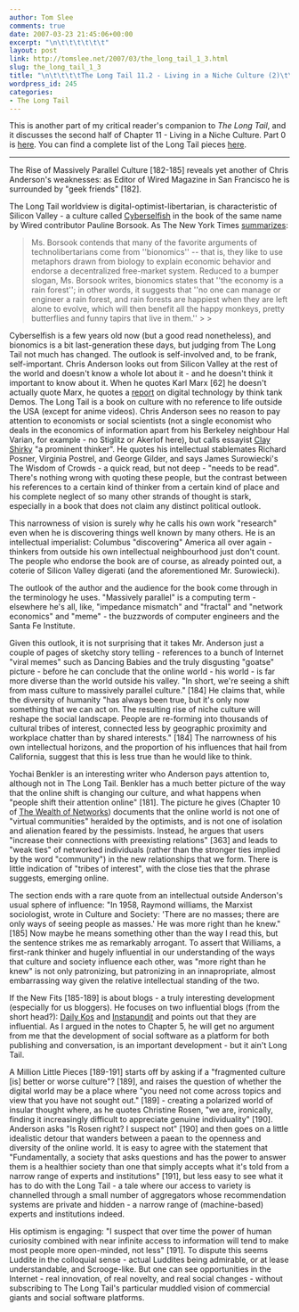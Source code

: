 ```yaml
---
author: Tom Slee
comments: true
date: 2007-03-23 21:45:06+00:00
excerpt: "\n\t\t\t\t\t\t"
layout: post
link: http://tomslee.net/2007/03/the_long_tail_1_3.html
slug: the_long_tail_1_3
title: "\n\t\t\t\tThe Long Tail 11.2 - Living in a Niche Culture (2)\t\t"
wordpress_id: 245
categories:
- The Long Tail
---
```



				

This is another part of my critical reader's companion to _The Long Tail_, and it discusses the second half of Chapter 11 - Living in a Niche Culture. Part 0 is [here](http://whimsley.typepad.com/whimsley/2007/02/my_next_several.html). You can find a complete list of the Long Tail pieces [here](http://whimsley.typepad.com/whimsley/2007/03/the_long_tail_l.html).

* * *

The Rise of Massively Parallel Culture [182-185] reveals yet another of Chris Anderson's weaknesses: as Editor of Wired Magazine in San Francisco he is surrounded by "geek friends" [182].




The Long Tail worldview is digital-optimist-libertarian, is characteristic of Silicon Valley - a culture called [Cyberselfish](http://www.cyberselfish.com/) in the book of the same name by Wired contributor Pauline Borsook. As The New York Times [summarizes](http://query.nytimes.com/gst/fullpage.html?res=9E02E0DD133AF936A15754C0A9669C8B63&sec=&spon=&pagewanted=2):

<blockquote>Ms. Borsook contends that many of the favorite arguments of technolibertarians come from ''bionomics'' -- that is, they like to use metaphors drawn from biology to explain economic behavior and endorse a decentralized free-market system. Reduced to a bumper slogan, Ms. Borsook writes, bionomics states that ''the economy is a rain forest''; in other words, it suggests that ''no one can manage or engineer a rain forest, and rain forests are happiest when they are left alone to evolve, which will then benefit all the happy monkeys, pretty butterflies and funny tapirs that live in them.''
> 
> </blockquote>

Cyberselfish is a few years old now (but a good read nonetheless), and bionomics is a bit last-generation these days, but judging from The Long Tail not much has changed. The outlook is self-involved and, to be frank, self-important. Chris Anderson looks out from Silicon Valley at the rest of the world and doesn't know a whole lot about it - and he doesn't think it important to know about it. When he quotes Karl Marx [62] he doesn't actually quote Marx, he quotes a [report](http://www.viadigitalis.org/wordpress/wp-content/uploads/proamrevolutionfinal.pdf) on digital technology by think tank Demos. The Long Tail is a book on culture with no reference to life outside the USA (except for anime videos). Chris Anderson sees no reason to pay attention to economists or social scientists (not a single economist who deals in the economics of information apart from his Berkeley neighbour Hal Varian, for example - no Stiglitz or Akerlof here), but calls essayist [Clay Shirky](http://en.wikipedia.org/wiki/Clay_Shirky) "a prominent thinker". He quotes his intellectual stablemates Richard Posner, Virginia Postrel, and George Gilder, and says James Surowiecki's The Wisdom of Crowds - a quick read, but not deep - "needs to be read". There's nothing wrong with quoting these people, but the contrast between his references to a certain kind of thinker from a certain kind of place and his complete neglect of so many other strands of thought is stark, especially in a book that does not claim any distinct political outlook. 




This narrowness of vision is surely why he calls his own work "research" even when he is discovering things well known by many others. He is an intellectual imperialist: Columbus "discovering" America all over again - thinkers from outside his own intellectual neighbourhood just don't count. The people who endorse the book are of course, as already pointed out, a coterie of Silicon Valley digerati (and the aforementioned Mr. Surowiecki).




The outlook of the author and the audience for the book come through in the terminology he uses. "Massively parallel" is a computing term - elsewhere he's all, like, "impedance mismatch" and "fractal" and "network economics" and "meme" - the buzzwords of computer engineers and the Santa Fe Institute.




Given this outlook, it is not surprising that it takes Mr. Anderson just a couple of pages of sketchy story telling - references to a bunch of Internet "viral memes" such as Dancing Babies and the truly disgusting "goatse" picture - before he can conclude that the online world - his world - is far more diverse than the world outside his valley. "In short, we're seeing a shift from mass culture to massively parallel culture." [184] He claims that, while the diversity of humanity "has always been true, but it's only now something that we can act on. The resulting rise of niche culture will reshape the social landscape. People are re-forming into thousands of cultural tribes of interest, connected less by geographic proximity and workplace chatter than by shared interests." [184] The narrowness of his own intellectual horizons, and the proportion of his influences that hail from California, suggest that this is less true than he would like to think.




Yochai Benkler is an interesting writer who Anderson pays attention to, although not in The Long Tail. Benkler has a much better picture of the way that the online shift is changing our culture, and what happens when "people shift their attention online" [181]. The picture he gives (Chapter 10 of [The Wealth of Networks](http://www.benkler.org/wealth_of_networks/index.php/Download_PDFs_of_the_book)) documents that the online world is not one of "virtual communities" heralded by the optimists, and is not one of isolation and alienation feared by the pessimists. Instead, he argues that users "increase their connections with preexisting relations" [363] and leads to "weak ties" of networked individuals (rather than the stronger ties implied by the word "community") in the new relationships that we form. There is little indication of "tribes of interest", with the close ties that the phrase suggests, emerging online.




The section ends with a rare quote from an intellectual outside Anderson's usual sphere of influence: "In 1958, Raymond williams, the Marxist sociologist, wrote in Culture and Society: 'There are no masses; there are only ways of seeing people as masses.' He was more right than he knew." [185] Now maybe he means something other than the way I read this, but the sentence strikes me as remarkably arrogant. To assert that Williams, a first-rank thinker and hugely influential in our understanding of the ways that culture and society influence each other, was "more right than he knew" is not only patronizing, but patronizing in an innapropriate, almost embarrassing way given the relative intellectual standing of the two.




If the New Fits [185-189] is about blogs - a truly interesting development (especially for us bloggers). He focuses on two influential blogs (from the short head?): [Daily Kos](http://www.dailykos.com/) and [Instapundit](http://www.instapundit.com/) and points out that they are influential. As I argued in the notes to Chapter 5, he will get no argument from me that the development of social software as a platform for both publishing and conversation, is an important development - but it ain't Long Tail.




A Million Little Pieces [189-191] starts off by asking if a "fragmented culture [is] better or worse culture"? [189], and raises the question of whether the digital world may be a place where "you need not come across topics and view that you have not sought out." [189] - creating a polarized world of insular thought where, as he quotes Christine Rosen, "we are, ironically, finding it increasingly difficult to appreciate genuine individuality" [190]. Anderson asks "Is Rosen right? I suspect not" [190] and then goes on a little idealistic detour that wanders between a paean to the openness and diversity of the online world. It is easy to agree with the statement that "Fundamentally, a society that asks questions and has the power to answer them is a healthier society than one that simply accepts what it's told from a narrow range of experts and institutions" [191], but less easy to see what it has to do with the Long Tail - a tale where our access to variety is channelled through a small number of aggregators whose recommendation systems are private and hidden - a narrow range of (machine-based) experts and institutions indeed.




His optimism is engaging: "I suspect that over time the power of human curiosity combined with near infinite access to information will tend to make most people more open-minded, not less" [191]. To dispute this seems Luddite in the colloquial sense - actual Luddites being admirable, or at lease understandable, and Scrooge-like. But one can see opportunities in the Internet - real innovation, of real novelty, and real social changes - without subscribing to The Long Tail's particular muddled vision of commercial giants and social software platforms.


		

